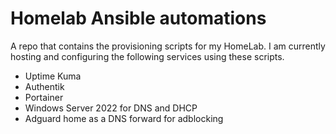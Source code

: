 # Homelab Ansible automations

A repo that contains the provisioning scripts for my HomeLab. I am currently hosting and configuring the following services using these scripts.

- Uptime Kuma
- Authentik
- Portainer
- Windows Server 2022 for DNS and DHCP
- Adguard home as a DNS forward for adblocking